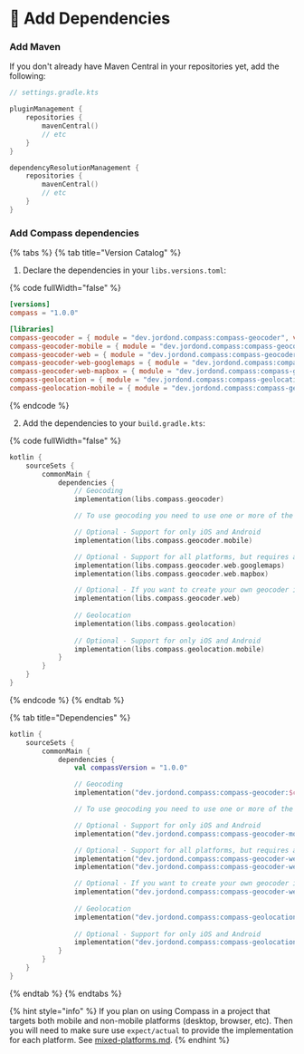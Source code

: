 # 📇 Add Dependencies

### Add Maven

If you don't already have Maven Central in your repositories yet, add the following:

```kts
// settings.gradle.kts

pluginManagement {
    repositories {
        mavenCentral()
        // etc
    }
}

dependencyResolutionManagement {
    repositories {
        mavenCentral()
        // etc
    }
}
```

### Add Compass dependencies

{% tabs %}
{% tab title="Version Catalog" %}
1. Declare the dependencies in your `libs.versions.toml`:

{% code fullWidth="false" %}
```toml
[versions]
compass = "1.0.0"

[libraries]
compass-geocoder = { module = "dev.jordond.compass:compass-geocoder", version.ref = "compass" }
compass-geocoder-mobile = { module = "dev.jordond.compass:compass-geocoder-mobile", version.ref = "compass" }
compass-geocoder-web = { module = "dev.jordond.compass:compass-geocoder-web", version.ref = "compass" }
compass-geocoder-web-googlemaps = { module = "dev.jordond.compass:compass-geocoder-googlemaps", version.ref = "compass" }
compass-geocoder-web-mapbox = { module = "dev.jordond.compass:compass-geocoder-mapbox", version.ref = "compass" }
compass-geolocation = { module = "dev.jordond.compass:compass-geolocation", version.ref = "compass" }
compass-geolocation-mobile = { module = "dev.jordond.compass:compass-geolocation-mobile", version.ref = "compass" }
```
{% endcode %}

2. Add the dependencies to your `build.gradle.kts`:

{% code fullWidth="false" %}
```kts
kotlin {
    sourceSets {
        commonMain {
            dependencies {
                // Geocoding
                implementation(libs.compass.geocoder)

                // To use geocoding you need to use one or more of the following

                // Optional - Support for only iOS and Android
                implementation(libs.compass.geocoder.mobile)

                // Optional - Support for all platforms, but requires an API key from the service
                implementation(libs.compass.geocoder.web.googlemaps)
                implementation(libs.compass.geocoder.web.mapbox)

                // Optional - If you want to create your own geocoder implementation
                implementation(libs.compass.geocoder.web)
                
                // Geolocation
                implementation(libs.compass.geolocation)
                
                // Optional - Support for only iOS and Android
                implementation(libs.compass.geolocation.mobile)
            }
        }
    }
}
```
{% endcode %}
{% endtab %}

{% tab title="Dependencies" %}
```kts
kotlin {
    sourceSets {
        commonMain {
            dependencies {
                val compassVersion = "1.0.0"

                // Geocoding
                implementation("dev.jordond.compass:compass-geocoder:$compassVersion")

                // To use geocoding you need to use one or more of the following

                // Optional - Support for only iOS and Android
                implementation("dev.jordond.compass:compass-geocoder-mobile:$compassVersion")

                // Optional - Support for all platforms, but requires an API key from the service
                implementation("dev.jordond.compass:compass-geocoder-web-googlemaps:$compassVersion")
                implementation("dev.jordond.compass:compass-geocoder-web-mapbox:$compassVersion")

                // Optional - If you want to create your own geocoder implementation
                implementation("dev.jordond.compass:compass-geocoder-web:$compassVersion")
                
                // Geolocation
                implementation("dev.jordond.compass:compass-geolocation:$compassVersion")
                
                // Optional - Support for only iOS and Android
                implementation("dev.jordond.compass:compass-geolocation-mobile:$compassVersion")
            }
        }
    }
}
```
{% endtab %}
{% endtabs %}

{% hint style="info" %}
If you plan on using Compass in a project that targets both mobile and non-mobile platforms (desktop, browser, etc). Then you will need to make sure use `expect/actual` to provide the implementation for each platform. See [mixed-platforms.md](../usage/mixed-platforms.md "mention").
{% endhint %}
